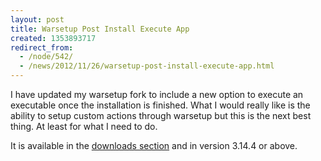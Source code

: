 ```yaml
---
layout: post
title: Warsetup Post Install Execute App
created: 1353893717
redirect_from:
  - /node/542/
  - /news/2012/11/26/warsetup-post-install-execute-app.html
---
```

I have updated my warsetup fork to include a new option to execute an executable once the installation is finished.  What I would really like is the ability to setup custom actions through warsetup but this is the next best thing.  At least for what I need to do.

It is available in the <a href="https://github.com/majorsilence/WarSetup-Fork/downloads">downloads section</a> and in version 3.14.4 or above.
